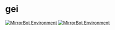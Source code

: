 # gei

[![MirrorBot Environment](https://github.com/shakida/gei/actions/workflows/mirror-bot.yml/badge.svg?branch=main)](https://github.com/shakida/gei/actions/workflows/mirror-bot.yml)
[![MirrorBot Environment](https://github.com/shakida/gei/actions/workflows/mirror-bot.yml/badge.svg?branch=main&event=deployment_status)](https://github.com/shakida/gei/actions/workflows/mirror-bot.yml)
